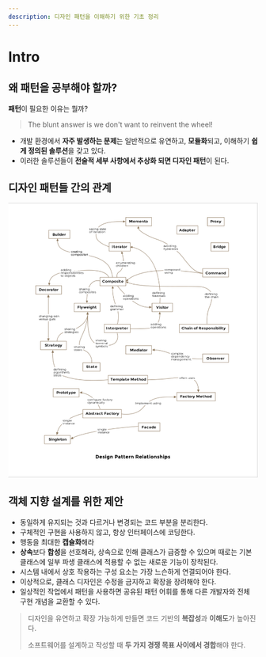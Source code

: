 ```yaml
---
description: 디자인 패턴을 이해하기 위한 기초 정리
---
```


# Intro

## 왜 패턴을 공부해야 할까?

**패턴**이 필요한 이유는 뭘까?

> The blunt answer is we don't want to reinvent the wheel!

* 개발 환경에서 **자주 발생하는 문제**는 일반적으로 유연하고, **모듈화**되고, 이해하기 **쉽게 정의된 솔루션**을 갖고 있다.
* 이러한 솔루션들이 **전술적 세부 사항에서 추상화 되면 디자인 패턴**이 된다.

## 디자인 패턴들 간의 관계

![design-pattern-relationships](../.gitbook/assets/pattern-relationships.png)

## 객체 지향 설계를 위한 제안

* 동일하게 유지되는 것과 다르거나 변경되는 코드 부분을 분리한다.
* 구체적인 구현을 사용하지 않고, 항상 인터페이스에 코딩한다.
* 행동을 최대한 **캡슐화**해라
* **상속**보다 **합성**을 선호해라, 상속으로 인해 클래스가 급증할 수 있으며 때로는 기본 클래스에 일부 파생 클래스에 적용할 수 없는 새로운 기능이 장착된다.
* 시스템 내에서 상호 작용하는 구성 요소는 가장 느슨하게 연결되어야 한다.
* 이상적으로, 클래스 디자인은 수정을 금지하고 확장을 장려해야 한다.
* 일상적인 작업에서 패턴을 사용하면 공유된 패턴 어휘를 통해 다른 개발자와 전체 구현 개념을 교환할 수 있다.

> 디자인을 유연하고 확장 가능하게 만들면 코드 기반의 **복잡성**과 **이해도**가 높아진다.
>
> 소프트웨어를 설계하고 작성할 때 **두 가지 경쟁 목표 사이에서 경합**해야 한다.

